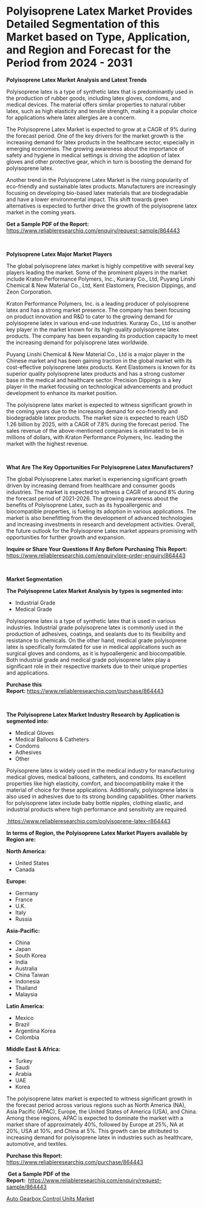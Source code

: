 <p><h1>Polyisoprene Latex Market Provides Detailed Segmentation of this Market based on Type, Application, and Region and Forecast for the Period from 2024 - 2031</h1></p><p><strong>Polyisoprene Latex Market Analysis and Latest Trends</strong></p>
<p><p>Polyisoprene latex is a type of synthetic latex that is predominantly used in the production of rubber goods, including latex gloves, condoms, and medical devices. The material offers similar properties to natural rubber latex, such as high elasticity and tensile strength, making it a popular choice for applications where latex allergies are a concern.</p><p>The Polyisoprene Latex Market is expected to grow at a CAGR of 9% during the forecast period. One of the key drivers for the market growth is the increasing demand for latex products in the healthcare sector, especially in emerging economies. The growing awareness about the importance of safety and hygiene in medical settings is driving the adoption of latex gloves and other protective gear, which in turn is boosting the demand for polyisoprene latex.</p><p>Another trend in the Polyisoprene Latex Market is the rising popularity of eco-friendly and sustainable latex products. Manufacturers are increasingly focusing on developing bio-based latex materials that are biodegradable and have a lower environmental impact. This shift towards green alternatives is expected to further drive the growth of the polyisoprene latex market in the coming years.</p></p>
<p><strong>Get a Sample PDF of the Report:&nbsp;</strong> <a href="https://www.reliableresearchiq.com/enquiry/request-sample/864443">https://www.reliableresearchiq.com/enquiry/request-sample/864443</a></p>
<p>&nbsp;</p>
<p><strong>Polyisoprene Latex Major Market Players</strong></p>
<p><p>The global polyisoprene latex market is highly competitive with several key players leading the market. Some of the prominent players in the market include Kraton Performance Polymers, Inc., Kuraray Co., Ltd, Puyang Linshi Chemical & New Material Co., Ltd, Kent Elastomers, Precision Dippings, and Zeon Corporation.</p><p>Kraton Performance Polymers, Inc. is a leading producer of polyisoprene latex and has a strong market presence. The company has been focusing on product innovation and R&D to cater to the growing demand for polyisoprene latex in various end-use industries. Kuraray Co., Ltd is another key player in the market known for its high-quality polyisoprene latex products. The company has been expanding its production capacity to meet the increasing demand for polyisoprene latex worldwide.</p><p>Puyang Linshi Chemical & New Material Co., Ltd is a major player in the Chinese market and has been gaining traction in the global market with its cost-effective polyisoprene latex products. Kent Elastomers is known for its superior quality polyisoprene latex products and has a strong customer base in the medical and healthcare sector. Precision Dippings is a key player in the market focusing on technological advancements and product development to enhance its market position.</p><p>The polyisoprene latex market is expected to witness significant growth in the coming years due to the increasing demand for eco-friendly and biodegradable latex products. The market size is expected to reach USD 1.26 billion by 2025, with a CAGR of 7.8% during the forecast period. The sales revenue of the above-mentioned companies is estimated to be in millions of dollars, with Kraton Performance Polymers, Inc. leading the market with the highest revenue.</p></p>
<p>&nbsp;</p>
<p><strong>What Are The Key Opportunities For Polyisoprene Latex Manufacturers?</strong></p>
<p><p>The global Polyisoprene Latex market is experiencing significant growth driven by increasing demand from healthcare and consumer goods industries. The market is expected to witness a CAGR of around 8% during the forecast period of 2021-2026. The growing awareness about the benefits of Polyisoprene Latex, such as its hypoallergenic and biocompatible properties, is fueling its adoption in various applications. The market is also benefitting from the development of advanced technologies and increasing investments in research and development activities. Overall, the future outlook for the Polyisoprene Latex market appears promising with opportunities for further growth and expansion.</p></p>
<p><strong>Inquire or Share Your Questions If Any Before Purchasing This Report:</strong> <a href="https://www.reliableresearchiq.com/enquiry/pre-order-enquiry/864443">https://www.reliableresearchiq.com/enquiry/pre-order-enquiry/864443</a></p>
<p>&nbsp;</p>
<p><strong>Market Segmentation</strong></p>
<p><strong>The Polyisoprene Latex Market Analysis by types is segmented into:</strong></p>
<p><ul><li>Industrial Grade</li><li>Medical Grade</li></ul></p>
<p><p>Polyisoprene latex is a type of synthetic latex that is used in various industries. Industrial grade polyisoprene latex is commonly used in the production of adhesives, coatings, and sealants due to its flexibility and resistance to chemicals. On the other hand, medical grade polyisoprene latex is specifically formulated for use in medical applications such as surgical gloves and condoms, as it is hypoallergenic and biocompatible. Both industrial grade and medical grade polyisoprene latex play a significant role in their respective markets due to their unique properties and applications.</p></p>
<p><strong>Purchase this Report:&nbsp;</strong><a href="https://www.reliableresearchiq.com/purchase/864443">https://www.reliableresearchiq.com/purchase/864443</a></p>
<p>&nbsp;</p>
<p><strong>The Polyisoprene Latex Market Industry Research by Application is segmented into:</strong></p>
<p><ul><li>Medical Gloves</li><li>Medical Balloons & Catheters</li><li>Condoms</li><li>Adhesives</li><li>Other</li></ul></p>
<p><p>Polyisoprene latex is widely used in the medical industry for manufacturing medical gloves, medical balloons, catheters, and condoms. Its excellent properties like high elasticity, comfort, and biocompatibility make it the material of choice for these applications. Additionally, polyisoprene latex is also used in adhesives due to its strong bonding capabilities. Other markets for polyisoprene latex include baby bottle nipples, clothing elastic, and industrial products where high performance and sensitivity are required.</p></p>
<p><a href="https://www.reliableresearchiq.com/polyisoprene-latex-r864443">&nbsp;https://www.reliableresearchiq.com/polyisoprene-latex-r864443</a></p>
<p><strong>In terms of Region, the Polyisoprene Latex Market Players available by Region are:</strong></p>
<p>
    <p> <strong> North America: </strong>
        <ul>
            <li>United States</li>
            <li>Canada</li>
        </ul>
        </p> 
    <p> <strong> Europe: </strong>
        <ul>
            <li>Germany</li>
            <li>France</li>
            <li>U.K.</li>
            <li>Italy</li>
            <li>Russia</li>
        </ul>
        </p> 
    <p> <strong> Asia-Pacific: </strong>
        <ul>
            <li>China</li>
            <li>Japan</li>
            <li>South Korea</li>
            <li>India</li>
            <li>Australia</li>
            <li>China Taiwan</li>
            <li>Indonesia</li>
            <li>Thailand</li>
            <li>Malaysia</li>
        </ul>
        </p> 
    <p> <strong> Latin America: </strong>
        <ul>
            <li>Mexico</li>
            <li>Brazil</li>
            <li>Argentina Korea</li>
            <li>Colombia</li>
        </ul>
        </p> 
    <p> <strong> Middle East & Africa: </strong>
        <ul>
            <li>Turkey</li>
            <li>Saudi</li>
            <li>Arabia</li>
            <li>UAE</li>
            <li>Korea</li>
        </ul>
    </p>
    </p>
<p><p>The polyisoprene latex market is expected to witness significant growth in the forecast period across various regions such as North America (NA), Asia Pacific (APAC), Europe, the United States of America (USA), and China. Among these regions, APAC is expected to dominate the market with a market share of approximately 40%, followed by Europe at 25%, NA at 20%, USA at 10%, and China at 5%. This growth can be attributed to increasing demand for polyisoprene latex in industries such as healthcare, automotive, and textiles.</p></p>
<p><strong>Purchase this Report: </strong><a href="https://www.reliableresearchiq.com/purchase/864443">https://www.reliableresearchiq.com/purchase/864443</a></p>
<p>&nbsp;<strong>Get a Sample PDF of the Report:&nbsp;&nbsp;</strong><a href="https://www.reliableresearchiq.com/enquiry/request-sample/864443">https://www.reliableresearchiq.com/enquiry/request-sample/864443</a></p>
<p><strong></strong></p>
<p><p><a href="https://github.com/dx0328/Market-Research-Report-List-3/blob/main/auto-gearbox-control-units-market.md">Auto Gearbox Control Units Market</a></p></p>
